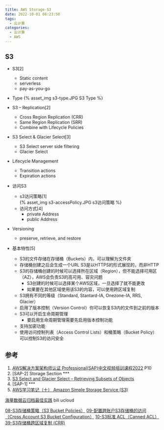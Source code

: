 ```yaml
---
title: AWS Storage-S3
date: 2022-10-01 06:23:50
tags:
  - 云计算
categories:
  - 云计算  
  - AWS
---
```


<p></p>
<!-- more -->

## S3
+ S3[2]
  - Static content
  - serverless
  - pay-as-you-go

+ Type
{% asset_img s3-type.JPG  S3 Type %}


+ S3 – Replication[2]
  - Cross Region Replication (CRR)
  - Same Region Replication (SRR)
  - Combine with Lifecycle Policies

+ S3 Select & Glacier Select[3]
  + S3 Select 
    server side filtering
  + Glacier Select

+ Lifecycle Management
  - Transition actions
  - Expiration actions

+ 访问S3
  + s3访问策略[1]  
    {% asset_img s3-accessPolicy.JPG  s3访问策略 %}
  + 访问方式[4]
    - private Address
    - public Address

+ Versioning
  + preserve, retrieve, and restore

+ 基本特性[5]
  - S3的文件存储在存储桶（Buckets）内，可以理解为文件夹
  - 存储桶创建之后会生成一个URL
    S3是以HTTPS的形式展现的，而非HTTP
  - S3的存储桶创建的时候可以选择所在区域（Region），但不能选择可用区（AZ），AWS会负责S3的高可用、容灾问题 
    - S3创建的时候可以选择某个AWS区域，一旦选择了就不能更改
    - 如果要在其他区域使用该S3的内容，可以使用跨区域复制
  - S3拥有不同的等级（Standard, Stantard-IA, Onezone-IA, RRS, Glacier）
  - 启用了版本控制（Version Control）你可以恢复S3内的文件到之前的版本
  - S3可以开启生命周期管理
    - 要启用生命周期管理需要先启用版本控制功能
  - 支持加密功能  
  - 使用访问控制列表（Access Control Lists）和桶策略（Bucket Policy）可以控制S3的访问安全

## 参考
1. [AWS解决方案架构师认证 Professional(SAP)中文视频培训课程2022](https://www.bilibili.com/video/BV1hJ411U7vd?)  P10
2. [SAP-2] Storage Section *** 
3. [S3 Select and Glacier Select – Retrieving Subsets of Objects](https://aws.amazon.com/blogs/aws/s3-glacier-select/)
4. [SAP-1] *** 
5. [AWS学习笔记（十） Amazon Simple Storage Service (S3)](http://www.cloudbin.cn/?p=1968) 

[海量数据云归档最佳实践](https://www.bilibili.com/video/BV14a4y1W77S/) bili ucloud



[08-S3存储桶策略（S3 Bucket Policies）](https://www.iloveaws.cn/1238.html)
[09-配置跨账户S3存储桶的访问（Cross Account S3 Bucket Configuration）](https://www.iloveaws.cn/1361.html)
[10-S3标准 ACL（Canned ACL）](https://www.iloveaws.cn/1426.html)
[39-S3存储桶跨区域复制 (CRR)](https://www.iloveaws.cn/2428.html)